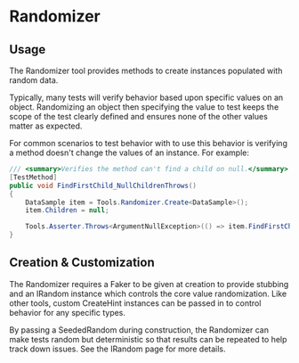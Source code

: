 # Randomizer

## Usage

The Randomizer tool provides methods to create instances populated with random data.

Typically, many tests will verify behavior based upon specific values on an object. Randomizing an object then specifying the value to test keeps the scope of the test clearly defined and ensures none of the other values matter as expected.

For common scenarios to test behavior with  to use this behavior is verifying a method doesn't change the values of an instance. For example:

```c#
/// <summary>Verifies the method can't find a child on null.</summary>
[TestMethod]
public void FindFirstChild_NullChildrenThrows()
{
    DataSample item = Tools.Randomizer.Create<DataSample>();
    item.Children = null;

    Tools.Asserter.Throws<ArgumentNullException>(() => item.FindFirstChild());
}
```

## Creation & Customization

The Randomizer requires a Faker to be given at creation to provide stubbing and an IRandom instance which controls the core value randomization. Like other tools, custom CreateHint instances can be passed in to control behavior for any specific types.

By passing a SeededRandom during construction, the Randomizer can make tests random but deterministic so that results can be repeated to help track down issues. See the IRandom page for more details.
